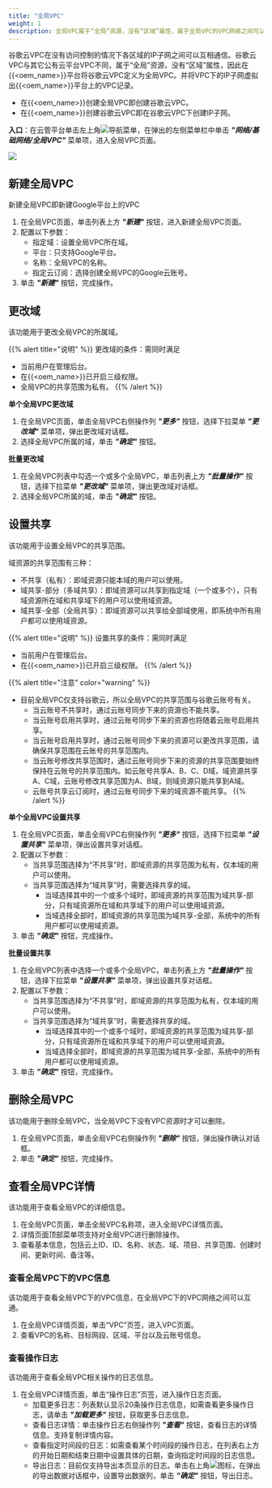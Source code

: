 ```yaml
---
title: "全局VPC"
weight: 1
description: 全局VPC属于“全局”资源，没有“区域”属性，属于全局VPC的VPC网络之间可以互相通信。
---
```


谷歌云VPC在没有访问控制的情况下各区域的IP子网之间可以互相通信。谷歌云VPC与其它公有云平台VPC不同，属于“全局”资源，没有“区域”属性，因此在{{<oem_name>}}平台将谷歌云VPC定义为全局VPC。并将VPC下的IP子网虚拟出{{<oem_name>}}平台上的VPC记录。

- 在{{<oem_name>}}创建全局VPC即创建谷歌云VPC。
- 在{{<oem_name>}}创建谷歌云VPC即在谷歌云VPC下创建IP子网。

**入口**：在云管平台单击左上角![](../../../images/intro/nav.png)导航菜单，在弹出的左侧菜单栏中单击 **_"网络/基础网络/全局VPC"_** 菜单项，进入全局VPC页面。

  ![](../../../images/network/globalvpc.png)

## 新建全局VPC

新建全局VPC即新建Google平台上的VPC

1. 在全局VPC页面，单击列表上方 **_"新建"_** 按钮，进入新建全局VPC页面。
2. 配置以下参数：
    - 指定域：设置全局VPC所在域。
    - 平台：只支持Google平台。
    - 名称：全局VPC的名称。
    - 指定云订阅：选择创建全局VPC的Google云账号。
3. 单击 **_"新建"_** 按钮，完成操作。

## 更改域

该功能用于更改全局VPC的所属域。

{{% alert title="说明" %}}
更改域的条件：需同时满足

- 当前用户在管理后台。
- 在{{<oem_name>}}已开启三级权限。
- 全局VPC的共享范围为私有。
{{% /alert %}}

**单个全局VPC更改域**

1. 在全局VPC页面，单击全局VPC右侧操作列 **_"更多"_** 按钮，选择下拉菜单 **_"更改域"_** 菜单项，弹出更改域对话框。
2. 选择全局VPC所属的域，单击 **_"确定"_** 按钮。

**批量更改域**

1. 在全局VPC列表中勾选一个或多个全局VPC，单击列表上方 **_"批量操作"_** 按钮，选择下拉菜单 **_"更改域"_** 菜单项，弹出更改域对话框。
2. 选择全局VPC所属的域，单击 **_"确定"_** 按钮。

## 设置共享

该功能用于设置全局VPC的共享范围。

域资源的共享范围有三种：

- 不共享（私有）：即域资源只能本域的用户可以使用。
- 域共享-部分（多域共享）：即域资源可以共享到指定域（一个或多个），只有域资源所在域和共享域下的用户可以使用域资源。
- 域共享-全部（全局共享）：即域资源可以共享给全部域使用，即系统中所有用户都可以使用域资源。

{{% alert title="说明" %}}
设置共享的条件：需同时满足

- 当前用户在管理后台。
- 在{{<oem_name>}}已开启三级权限。
{{% /alert %}}

{{% alert title="注意" color="warning" %}}
- 目前全局VPC仅支持谷歌云，所以全局VPC的共享范围与谷歌云账号有关。
    - 当云账号不共享时，通过云账号同步下来的资源也不能共享。
    - 当云账号启用共享时，通过云账号同步下来的资源也将随着云账号启用共享。
    - 当云账号启用共享时，通过云账号同步下来的资源可以更改共享范围，请确保共享范围在云账号的共享范围内。
    - 当云账号修改共享范围时，通过云账号同步下来的资源的共享范围要始终保持在云账号的共享范围内。如云账号共享A、B、C、D域，域资源共享A、C域，云账号修改共享范围为A、B域，则域资源只能共享到A域。
    - 云账号共享云订阅时，通过云账号同步下来的域资源不能共享。
{{% /alert %}}

**单个全局VPC设置共享**

1. 在全局VPC页面，单击全局VPC右侧操作列 **_"更多"_** 按钮，选择下拉菜单 **_"设置共享"_** 菜单项，弹出设置共享对话框。
2. 配置以下参数：
   - 当共享范围选择为“不共享”时，即域资源的共享范围为私有，仅本域的用户可以使用。
   - 当共享范围选择为“域共享”时，需要选择共享的域。
       - 当域选择其中的一个或多个域时，即域资源的共享范围为域共享-部分，只有域资源所在域和共享域下的用户可以使用域资源。
       - 当域选择全部时，即域资源的共享范围为域共享-全部，系统中的所有用户都可以使用域资源。
3. 单击 **_"确定"_** 按钮，完成操作。

**批量设置共享**

1. 在全局VPC列表中选择一个或多个全局VPC，单击列表上方 **_"批量操作"_** 按钮，选择下拉菜单 **_"设置共享"_** 菜单项，弹出设置共享对话框。
2. 配置以下参数：
   - 当共享范围选择为“不共享”时，即域资源的共享范围为私有，仅本域的用户可以使用。
   - 当共享范围选择为“域共享”时，需要选择共享的域。
       - 当域选择其中的一个或多个域时，即域资源的共享范围为域共享-部分，只有域资源所在域和共享域下的用户可以使用域资源。
       - 当域选择全部时，即域资源的共享范围为域共享-全部，系统中的所有用户都可以使用域资源。
3. 单击 **_"确定"_** 按钮，完成操作。

## 删除全局VPC

该功能用于删除全局VPC，当全局VPC下没有VPC资源时才可以删除。

1. 在全局VPC页面，单击全局VPC右侧操作列 **_"删除"_** 按钮，弹出操作确认对话框。
2. 单击 **_"确定"_** 按钮，完成操作。

## 查看全局VPC详情

该功能用于查看全局VPC的详细信息。

1. 在全局VPC页面，单击全局VPC名称项，进入全局VPC详情页面。
2. 详情页面顶部菜单项支持对全局VPC进行删除操作。
3. 查看基本信息，包括云上ID、ID、名称、状态、域、项目、共享范围、创建时间、更新时间、备注等。

### 查看全局VPC下的VPC信息

该功能用于查看全局VPC下的VPC信息，在全局VPC下的VPC网络之间可以互通。

1. 在全局VPC详情页面，单击“VPC”页签，进入VPC页面。
2. 查看VPC的名称、目标网段、区域、平台以及云账号信息。

### 查看操作日志

该功能用于查看全局VPC相关操作的日志信息。

1. 在全局VPC详情页面，单击“操作日志”页签，进入操作日志页面。
    - 加载更多日志：列表默认显示20条操作日志信息，如需查看更多操作日志，请单击 **_"加载更多"_** 按钮，获取更多日志信息。
    - 查看日志详情：单击操作日志右侧操作列 **_"查看"_** 按钮，查看日志的详情信息。支持复制详情内容。
    - 查看指定时间段的日志：如需查看某个时间段的操作日志，在列表右上方的开始日期和结束日期中设置具体的日期，查询指定时间段的日志信息。
    - 导出日志：目前仅支持导出本页显示的日志。单击右上角![](../../../images/system/download.png)图标，在弹出的导出数据对话框中，设置导出数据列，单击 **_"确定"_** 按钮，导出日志。



